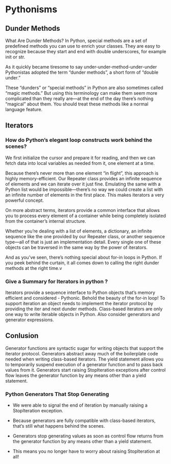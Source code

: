 # Pythonisms
## Dunder Methods
What Are Dunder Methods?
In Python, special methods are a set of predefined methods you can use to enrich your classes. They are easy to recognize because they start and end with double underscores, for example init or str.

As it quickly became tiresome to say under-under-method-under-under Pythonistas adopted the term “dunder methods”, a short form of “double under.”

These “dunders” or “special methods” in Python are also sometimes called “magic methods.” But using this terminology can make them seem more complicated than they really are—at the end of the day there’s nothing “magical” about them. You should treat these methods like a normal language feature.

## Iterators
### How do Python’s elegant loop constructs work behind the scenes?
We first initialize the cursor and prepare it for reading, and then we can fetch data into local variables as needed from it, one element at a time.

Because there’s never more than one element “in flight”, this approach is highly memory-efficient. Our Repeater class provides an infinite sequence of elements and we can iterate over it just fine. Emulating the same with a Python list would be impossible—there’s no way we could create a list with an infinite number of elements in the first place. This makes iterators a very powerful concept.

On more abstract terms, iterators provide a common interface that allows you to process every element of a container while being completely isolated from the container’s internal structure.

Whether you’re dealing with a list of elements, a dictionary, an infinite sequence like the one provided by our Repeater class, or another sequence type—all of that is just an implementation detail. Every single one of these objects can be traversed in the same way by the power of iterators.

And as you’ve seen, there’s nothing special about for-in loops in Python. If you peek behind the curtain, it all comes down to calling the right dunder methods at the right time.v

### Give a Summary for Iterators in python ? 
Iterators provide a sequence interface to Python objects that’s memory efficient and considered - Pythonic. Behold the beauty of the for-in loop!
To support iteration an object needs to implement the iterator protocol by providing the iter and next dunder methods.
Class-based iterators are only one way to write iterable objects in Python. Also consider generators and generator expressions.

## Conlusion
Generator functions are syntactic sugar for writing objects that support the iterator protocol. Generators abstract away much of the boilerplate code needed when writing class-based iterators.
The yield statement allows you to temporarily suspend execution of a generator function and to pass back values from it.
Generators start raising StopIteration exceptions after control flow leaves the generator function by any means other than a yield statement.

### Python Generators That Stop Generating


- We were able to signal the end of iteration by manually raising a StopIteration exception.

- Because generators are fully compatible with class-based iterators, that’s still what happens behind the scenes.

- Generators stop generating values as soon as control flow returns from the generator function by any means other than a yield statement.

- This means you no longer have to worry about raising StopIteration at all!
